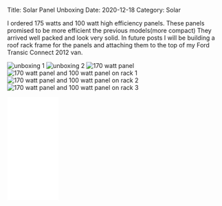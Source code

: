 Title: Solar Panel Unboxing
Date: 2020-12-18
Category: Solar


I ordered 175 watts and 100 watt high efficiency panels.  These panels promised to be more efficient the previous models(more compact) They arrived well packed and look very solid.
In future posts I will be building a roof rack frame for the panels and attaching them to the top of my Ford Transic Connect 2012 van.

![unboxing 1](https://api.pcloud.com/getpubthumb?code=XZUMi8XZ1DE4LJd5W45dTzNb9DaD0jK8MLE7&linkpassword=undefined&size=400x400&crop=0&type=autok)
![unboxing 2](https://api.pcloud.com/getpubthumb?code=XZcMi8XZScEkzrIsflhIigPrXAKXL5xe9b9X&linkpassword=undefined&size=400x400&crop=0&type=auto)
![170 watt panel](https://api.pcloud.com/getpubthumb?code=XZGMi8XZ45iu71TqLPfXRogJihBRi5kgn8v7&linkpassword=undefined&size=400x400&crop=0&type=auto)
![170 watt panel and 100 watt panel on rack 1](https://api.pcloud.com/getpubthumb?code=XZ7Ti8XZgWodbVf1XaSw2h5GnD1cEkpnVB0V&linkpassword=undefined&size=400x400&crop=0&type=auto)
![170 watt panel and 100 watt panel on rack 2](https://api.pcloud.com/getpubthumb?code=XZXTi8XZupqYALoBhH5hNyIOvUiJdVLoCGNy&linkpassword=undefined&size=400x400&crop=0&type=auto)
![170 watt panel and 100 watt panel on rack 3](https://api.pcloud.com/getpubthumb?code=XZVTi8XZDOFyd5vfv0LJzw7gaw6SUHHbDVik&linkpassword=undefined&size=400x400&crop=0&type=auto)

<iframe style="width:120px;height:240px;" marginwidth="0" marginheight="0" scrolling="no" frameborder="0" src="//ws-na.amazon-adsystem.com/widgets/q?ServiceVersion=20070822&OneJS=1&Operation=GetAdHtml&MarketPlace=US&source=ac&ref=qf_sp_asin_til&ad_type=product_link&tracking_id=johnclcom-20&marketplace=amazon&amp;region=US&placement=B0772PD96K&asins=B0772PD96K&linkId=3f2a7cdecfa7c3e6eff33bdf425f955a&show_border=true&link_opens_in_new_window=true&price_color=333333&title_color=0066c0&bg_color=ffffff">
    </iframe>
